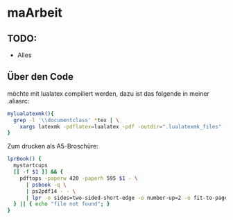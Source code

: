 maArbeit
========

## TODO:
* Alles

Über den Code
-------------

möchte mit lualatex compiliert werden, dazu ist das folgende in meiner 
.aliasrc:
```bash
mylualatexmk(){
  grep -l '\\documentclass' *tex | \
    xargs latexmk -pdflatex=lualatex -pdf -outdir=".lualatexmk_files" -pvc
}
```
Zum drucken als A5-Broschüre:
```bash
lprBook() {
  mystartcups
  [[ -f $1 ]] && {
    pdftops -paperw 420 -paperh 595 $1 - \
      | psbook -q \
      | ps2pdf14 - - \
      | lpr -o sides=two-sided-short-edge -o number-up=2 -o fit-to-page -o media=A4
  } || { echo "file not found"; }
}
```

